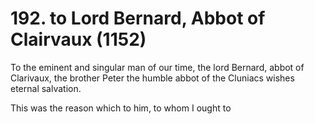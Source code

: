 # 192. to Lord Bernard, Abbot of Clairvaux \(1152\)

To the eminent and singular man of our time, the lord Bernard, abbot of Clarivaux, the brother Peter the humble abbot of the Cluniacs wishes eternal salvation.

This was the reason which to him, to whom I ought to

